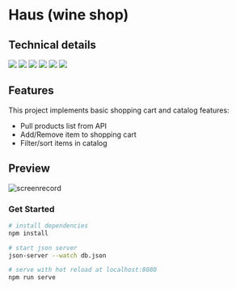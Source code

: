# Haus (wine shop)

## Technical details

<img src="https://badgen.net/badge/Vue/3.2.13/blue" /> <img src="https://badgen.net/badge/Vue-router/4.1.5/blue" /> <img src="https://badgen.net/badge/Vuex/4.0.2/blue"> <img src="https://badgen.net/badge/Axios/0.27.2/green"> <img src="https://badgen.net/badge/json-server/0.17.0/green"> <img src="https://badgen.net/badge/SASS/1.55.0/green">

## Features
This project implements basic shopping cart and catalog features:
* Pull products list from API
* Add/Remove item to shopping cart
* Filter/sort items in catalog

## Preview
![screenrecord](https://user-images.githubusercontent.com/95074782/193079880-9cd946fc-ef17-484c-aac0-3f16072d28c0.gif)


### Get Started
``` bash
# install dependencies
npm install

# start json server
json-server --watch db.json

# serve with hot reload at localhost:8080
npm run serve

```
